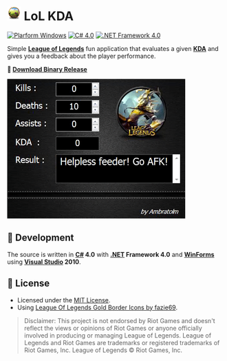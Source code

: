 # ![Icon](./icon.png?raw=true) LoL KDA

[![Plarform Windows](https://img.shields.io/badge/Windows-blue?logo=windows)](https://github.com/topics/windows)
[![C# 4.0](https://img.shields.io/badge/C%23-4.0-blue?logo=c-sharp)](https://github.com/topics/csharp)
[![.NET Framework 4.0](https://img.shields.io/badge/.NET%20Framework-4.0-blue?logo=dot-net)](https://github.com/topics/dotnet)

Simple [**League of Legends**](http://www.leagueoflegends.com) fun application that evaluates a given [**KDA**](https://leagueoflegends.fandom.com/wiki/Kill_to_Death_Ratio) and gives you a feedback about the player performance.

**:floppy_disk: [Download Binary Release](./LoL%20KDA/bin/Release/LolKda.exe?raw=true "Download")**

![Screenshot](./screenshot.gif?raw=true "LoL KDA")

## 🚀 Development
The source is written in **[C#](https://github.com/dotnet/csharplang) 4.0** with **[.NET](https://github.com/dotnet) Framework 4.0** and **[WinForms](https://github.com/dotnet/winforms)** using **[Visual Studio](https://visualstudio.microsoft.com) 2010**.

## :page_facing_up: License
- Licensed under the [MIT License](./LICENSE?raw=true).<br/>
- Using [League Of Legends Gold Border Icons by fazie69](https://iconarchive.com/show/league-of-legends-gold-border-icons-by-fazie69.html).

> Disclaimer: This project is not endorsed by Riot Games and doesn't reflect the views or opinions of Riot Games or anyone officially involved in producing or managing League of Legends. League of Legends and Riot Games are trademarks or registered trademarks of Riot Games, Inc. League of Legends © Riot Games, Inc.